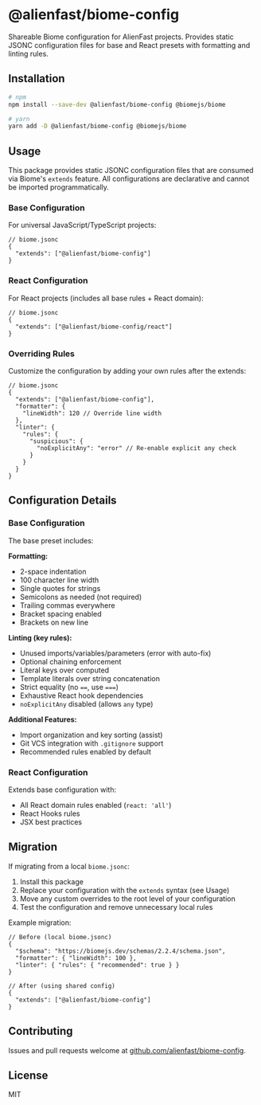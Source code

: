 # @alienfast/biome-config

Shareable Biome configuration for AlienFast projects. Provides static JSONC configuration files for base and React presets with formatting and linting rules.

## Installation

```bash
# npm
npm install --save-dev @alienfast/biome-config @biomejs/biome

# yarn
yarn add -D @alienfast/biome-config @biomejs/biome
```

## Usage

This package provides static JSONC configuration files that are consumed via Biome's `extends` feature. All configurations are declarative and cannot be imported programmatically.

### Base Configuration

For universal JavaScript/TypeScript projects:

```jsonc
// biome.jsonc
{
  "extends": ["@alienfast/biome-config"]
}
```

### React Configuration

For React projects (includes all base rules + React domain):

```jsonc
// biome.jsonc
{
  "extends": ["@alienfast/biome-config/react"]
}
```

### Overriding Rules

Customize the configuration by adding your own rules after the extends:

```jsonc
// biome.jsonc
{
  "extends": ["@alienfast/biome-config"],
  "formatter": {
    "lineWidth": 120 // Override line width
  },
  "linter": {
    "rules": {
      "suspicious": {
        "noExplicitAny": "error" // Re-enable explicit any check
      }
    }
  }
}
```

## Configuration Details

### Base Configuration

The base preset includes:

**Formatting:**
- 2-space indentation
- 100 character line width
- Single quotes for strings
- Semicolons as needed (not required)
- Trailing commas everywhere
- Bracket spacing enabled
- Brackets on new line

**Linting (key rules):**
- Unused imports/variables/parameters (error with auto-fix)
- Optional chaining enforcement
- Literal keys over computed
- Template literals over string concatenation
- Strict equality (no `==`, use `===`)
- Exhaustive React hook dependencies
- `noExplicitAny` disabled (allows `any` type)

**Additional Features:**
- Import organization and key sorting (assist)
- Git VCS integration with `.gitignore` support
- Recommended rules enabled by default

### React Configuration

Extends base configuration with:
- All React domain rules enabled (`react: 'all'`)
- React Hooks rules
- JSX best practices

## Migration

If migrating from a local `biome.jsonc`:

1. Install this package
2. Replace your configuration with the `extends` syntax (see Usage)
3. Move any custom overrides to the root level of your configuration
4. Test the configuration and remove unnecessary local rules

Example migration:

```jsonc
// Before (local biome.jsonc)
{
  "$schema": "https://biomejs.dev/schemas/2.2.4/schema.json",
  "formatter": { "lineWidth": 100 },
  "linter": { "rules": { "recommended": true } }
}

// After (using shared config)
{
  "extends": ["@alienfast/biome-config"]
}
```

## Contributing

Issues and pull requests welcome at [github.com/alienfast/biome-config](https://github.com/alienfast/biome-config).

## License

MIT